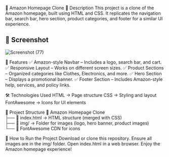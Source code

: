 🛒 Amazon Homepage Clone
📌 Description
This project is a clone of the Amazon homepage, built using HTML and CSS. It replicates the navigation bar, search bar, hero section, product categories, and footer for a similar UI experience.

## 📸 Screenshot
![Screenshot (77)](https://github.com/user-attachments/assets/aa6bfe80-bbb6-44f7-bd5f-ac14bbaf2dc8)


🚀 Features
✅ Amazon-style Navbar – Includes a logo, search bar, and cart.
✅ Responsive Layout – Works on different screen sizes.
✅ Product Sections – Organized categories like Clothes, Electronics, and more.
✅ Hero Section – Displays a promotional banner.
✅ Footer Section – Includes Amazon-style help, services, and policy links.

🛠️ Technologies Used
HTML → Page structure
CSS → Styling and layout
FontAwesome → Icons for UI elements

📂 Project Structure
📁 Amazon Homepage Clone  
 ├── 📄 index.html  → HTML structure (merged with CSS)  
 ├── 📂 img/       → Folder for images (logo, hero banner, product images)  
 └── 🔗 FontAwesome CDN for icons  

📌 How to Run the Project
Download or clone this repository.
Ensure all images are in the img/ folder.
Open index.html in a web browser.
Enjoy the Amazon homepage experience!
